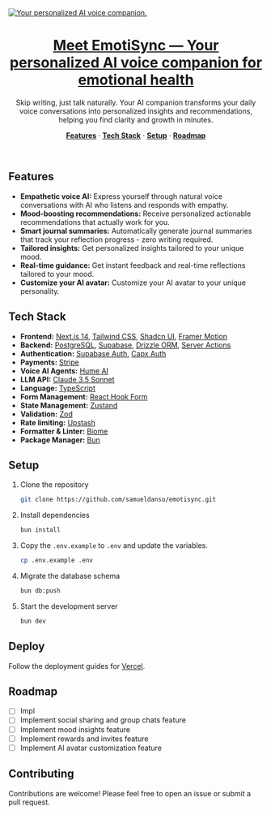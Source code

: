 <a href="https://emotisync.xyz">
  <img alt="Your personalized AI voice companion." src="src/app/(app)/opengraph-image.png">
  <h1 align="center">Meet EmotiSync — Your personalized AI voice companion for emotional health</h1>
</a>

<p align="center">
Skip writing, just talk naturally. Your AI companion transforms your daily voice conversations into personalized insights and recommendations, helping you find clarity and growth in minutes.
</p>

 <p align="center">
   <a href="#features"><strong>Features</strong></a> ·
  <a href="#tech-stack"><strong>Tech Stack</strong></a> ·
  <a href="#setup"><strong>Setup</strong></a> ·
  <a href="#roadmap"><strong>Roadmap</strong></a>
</p>
<br/>

## Features

- **Empathetic voice AI:** Express yourself through natural voice conversations with AI who listens and responds with empathy.
- **Mood-boosting recommendations:** Receive personalized actionable recommendations that actually work for you.
- **Smart journal summaries:** Automatically generate journal summaries that track your reflection progress - zero writing required.
- **Tailored insights:** Get personalized insights tailored to your unique mood.
- **Real-time guidance:** Get instant feedback and real-time reflections tailored to your mood.
- **Customize your AI avatar:** Customize your AI avatar to your unique personality.

## Tech Stack

- **Frontend:** [Next.js 14](https://nextjs.org), [Tailwind CSS](https://tailwindcss.com), [Shadcn UI](https://ui.shadcn.com/), [Framer Motion](https://www.framer.com/motion/)
- **Backend:** [PostgreSQL](https://www.postgresql.org/), [Supabase](https://supabase.com/), [Drizzle ORM](https://orm.drizzle.team/), [Server Actions](https://nextjs.org/docs/app/building-your-application/data-fetching/server-actions-and-mutations)
- **Authentication:** [Supabase Auth](https://supabase.com/), [Capx Auth](https://capx.ai/)
- **Payments:** [Stripe](https://stripe.com/)
- **Voice AI Agents:** [Hume AI](https://hume.ai/)
- **LLM API:** [Claude 3.5 Sonnet](https://anthropic.com/)
- **Language:** [TypeScript](https://www.typescriptlang.org/)
- **Form Management:** [React Hook Form](https://react-hook-form.com/)
- **State Management:** [Zustand](https://zustand-demo.pmnd.rs/)
- **Validation:** [Zod](https://zod.dev/)
- **Rate limiting:** [Upstash](https://upstash.com/)
- **Formatter & Linter:** [Biome](https://biomejs.dev/)
- **Package Manager:** [Bun](https://bun.sh/)

## Setup

1. Clone the repository

   ```bash
   git clone https://github.com/samueldanso/emotisync.git
   ```

2. Install dependencies

   ```bash
   bun install
   ```

3. Copy the `.env.example` to `.env` and update the variables.

   ```bash
   cp .env.example .env
   ```

4. Migrate the database schema

   ```bash
   bun db:push
   ```

5. Start the development server

   ```bash
   bun dev
   ```

## Deploy

Follow the deployment guides for [Vercel](https://nextjs.org/learn-pages-router/basics/deploying-nextjs-app/deploy).

## Roadmap

- [ ] Impl
- [ ] Implement social sharing and group chats feature
- [ ] Implement mood insights feature
- [ ] Implement rewards and invites feature
- [ ] Implement AI avatar customization feature

## Contributing

Contributions are welcome! Please feel free to open an issue or submit a pull request.
